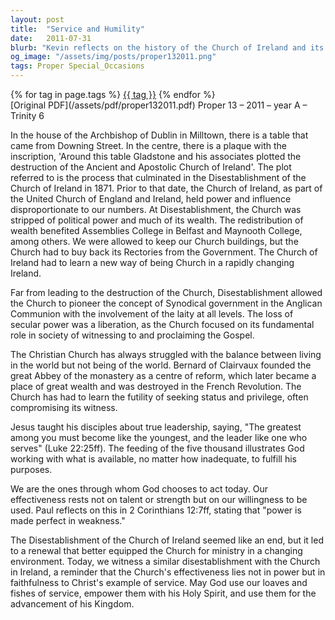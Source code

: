```yaml
---
layout: post
title:  "Service and Humility"
date:   2011-07-31
blurb: "Kevin reflects on the history of the Church of Ireland and its journey from political power to a focus on serving the community. He emphasizes the importance of humility and service, drawing parallels between the disciples' experiences and the modern Church's challenges. The sermon encourages finding strength in weakness and being willing instruments of God's work, using the feeding of the five thousand as a metaphor for God's ability to work through our inadequacies."
og_image: "/assets/img/posts/proper132011.png"
tags: Proper Special_Occasions
---    
```

<div class="tag-pills">
    {% for tag in page.tags %}
    <a href="{{ site.baseurl }}/tag/{{ tag | slugify }}" class="tag-pill">{{ tag }}</a>
    {% endfor %}
</div>
[Original PDF](/assets/pdf/proper132011.pdf)
Proper 13 – 2011 – year A – Trinity 6

In the house of the Archbishop of Dublin in Milltown, there is a table that came from Downing Street. In the centre, there is a plaque with the inscription, 'Around this table Gladstone and his associates plotted the destruction of the Ancient and Apostolic Church of Ireland'. The plot referred to is the process that culminated in the Disestablishment of the Church of Ireland in 1871. Prior to that date, the Church of Ireland, as part of the United Church of England and Ireland, held power and influence disproportionate to our numbers. At Disestablishment, the Church was stripped of political power and much of its wealth. The redistribution of wealth benefited Assemblies College in Belfast and Maynooth College, among others. We were allowed to keep our Church buildings, but the Church had to buy back its Rectories from the Government. The Church of Ireland had to learn a new way of being Church in a rapidly changing Ireland.

Far from leading to the destruction of the Church, Disestablishment allowed the Church to pioneer the concept of Synodical government in the Anglican Communion with the involvement of the laity at all levels. The loss of secular power was a liberation, as the Church focused on its fundamental role in society of witnessing to and proclaiming the Gospel.

The Christian Church has always struggled with the balance between living in the world but not being of the world. Bernard of Clairvaux founded the great Abbey of the monastery as a centre of reform, which later became a place of great wealth and was destroyed in the French Revolution. The Church has had to learn the futility of seeking status and privilege, often compromising its witness.

Jesus taught his disciples about true leadership, saying, "The greatest among you must become like the youngest, and the leader like one who serves" (Luke 22:25ff). The feeding of the five thousand illustrates God working with what is available, no matter how inadequate, to fulfill his purposes.

We are the ones through whom God chooses to act today. Our effectiveness rests not on talent or strength but on our willingness to be used. Paul reflects on this in 2 Corinthians 12:7ff, stating that "power is made perfect in weakness."

The Disestablishment of the Church of Ireland seemed like an end, but it led to a renewal that better equipped the Church for ministry in a changing environment. Today, we witness a similar disestablishment with the Church in Ireland, a reminder that the Church's effectiveness lies not in power but in faithfulness to Christ's example of service. May God use our loaves and fishes of service, empower them with his Holy Spirit, and use them for the advancement of his Kingdom.
